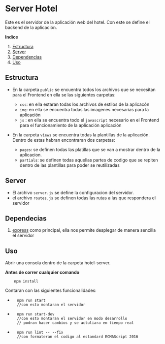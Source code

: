# Server Hotel

Este es el servidor de la aplicación web del hotel. Con este se define el backend de la aplicación.

**Indice**

1. [Estructura](#estructura)
2. [Server](#server)
2. [Dependencias](#dependencias)
3. [Uso](#uso)

<div id='estructura' />

## Estructura

- En la carpeta ```public``` se encuentra todos los archivos que se necesitan para el Frontend en ella se las siguientes carpetas:

    - `css`: en ella estaran todas los archivos de estilos de la aplicacón
    - `img`: en ella se encuentra todas las imagenes necesarias para la aplicación
    - `js` : en ella se encuentra todo el `javascript` necesario en el Frontend para el funcionamiento de la aplicación aplicación

- En la carpeta `views` se encuentra todas la plantillas de la aplicación. Dentro de estas habran encontraran dos carpetas:

    - `pages`: se definen todas las platillas que se van a mostrar dentro de la aplicacion.
    - `partials`: se definen todas aquellas partes de codigo que se repiten dentro de las plantillas para poder se reutilizadas

<div id='server' />

## Server

- El archivo `server.js` se define la configuracion del servidor. 
- el archivo `routes.js` se definen todas las rutas a las que respondera el servidor

<div id='dependencias' />

## Dependecias

1. [express](https://expressjs.com/es/) como principal, ella nos permite desplegar de manera sencilla el servidor

<div id='uso' />

## Uso

Abrir una consola dentro de la carpeta hotel-server.

**Antes de correr cualquier comando**

```shell
    npm install
```

Contaran con las siguientes funcionalidades:

- ```shell
    npm run start
    //con esto montaran el servidor
    ```

- ```shell
    npm run start-dev
    //con esto montaran el servidor en modo desarrollo 
    // podran hacer cambios y se actuliara en tiempo real
    ```

- ```shell
    npm run lint -- --fix
    //con formateran el codigo al estandard ECMAScript 2016
    ```